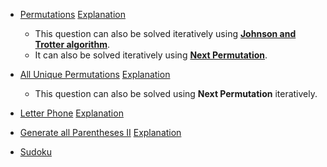 * [Permutations](https://www.interviewbit.com/problems/permutations/)
  [Explanation](https://leetcode.com/problems/permutations/discuss/18360/C%2B%2B-backtracking-and-nextPermutation)<br>
  * This question can also be solved iteratively using [**Johnson and Trotter algorithm**](https://www.geeksforgeeks.org/johnson-trotter-algorithm/).
  * It can also be solved iteratively using [**Next Permutation**](https://www.interviewbit.com/problems/next-permutation/).
  
* [All Unique Permutations](https://www.interviewbit.com/problems/all-unique-permutations/)
  [Explanation](https://leetcode.com/problems/permutations-ii/discuss/18669/C%2B%2B-backtracking-and-nextPermutation)
  * This question can also be solved using **Next Permutation** iteratively.
 
* [Letter Phone](https://www.interviewbit.com/problems/letter-phone/)
  [Explanation](https://leetcode.com/problems/letter-combinations-of-a-phone-number/solution/)
  
* [Generate all Parentheses II](https://www.interviewbit.com/problems/generate-all-parentheses-ii/)
  [Explanation](https://leetcode.com/problems/generate-parentheses/solution/)
  
* [Sudoku](https://www.interviewbit.com/problems/sudoku/)
